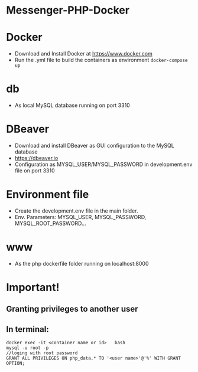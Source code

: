 # Messenger-PHP-Docker

# Docker

- Download and Install Docker at https://www.docker.com
- Run the .yml file to build the containers as environment
  `docker-compose up`

# db

- As local MySQL database running on port 3310

# DBeaver

- Download and install DBeaver as GUI configuration to the MySQL database
- https://dbeaver.io
- Configuration as MYSQL_USER/MYSQL_PASSWORD in development.env file on port 3310

# Environment file

- Create the development.env file in the main folder.
- Env. Parameters: MYSQL_USER, MYSQL_PASSWORD, MYSQL_ROOT_PASSWORD...

# www

- As the php dockerfile folder running on localhost:8000

# Important!

## Granting privileges to another user

## In terminal:

```
docker exec -it <container name or id>   bash
mysql -u root -p
//loging with root password
GRANT ALL PRIVILEGES ON php_data.* TO '<user name>'@'%' WITH GRANT OPTION;
```
